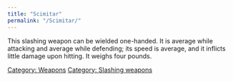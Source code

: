 ```yaml
---
title: "Scimitar"
permalink: "/Scimitar/"
---
```


This slashing weapon can be wielded one-handed. It is average while
attacking and average while defending; its speed is average, and it
inflicts little damage upon hitting. It weighs four pounds.

[Category: Weapons](Category:_Weapons "wikilink") [Category: Slashing
weapons](Category:_Slashing_weapons "wikilink")